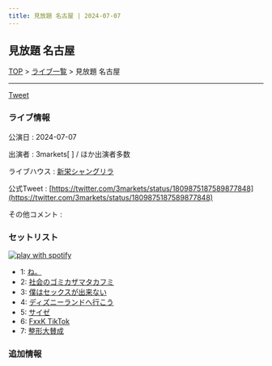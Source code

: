 ```yaml
---
title: 見放題 名古屋 | 2024-07-07
---
```

## 見放題 名古屋

[TOP](/setlist/) > [ライブ一覧](lives.html) > 見放題 名古屋

___

<a href="https://twitter.com/share?ref_src=twsrc%5Etfw" data-text="3markets[ ]セットリスト > 見放題 名古屋" class="twitter-share-button" data-via="3markets" data-hashtags="3markets" data-related="3markets" data-show-count="false">Tweet</a>

### ライブ情報

公演日
:    2024-07-07

出演者
:    3markets[ ] / ほか出演者多数

ライブハウス
:    [新栄シャングリラ](livehouse071.html)

公式Tweet
:    [https://twitter.com/3markets/status/1809875187589877848](https://twitter.com/3markets/status/1809875187589877848)

その他コメント
:    

### セットリスト


[![play with spotify](images/spotify-icon.png)](https://open.spotify.com/playlist/1ZlimCSUbdzmsvfJN5S5hA)



*  1: [ね。](song076.html)
*  2: [社会のゴミカザマタカフミ](song002.html)
*  3: [僕はセックスが出来ない](song006.html)
*  4: [ディズニーランドへ行こう](song095.html)
*  5: [サイゼ](song004.html)
*  6: [FxxK TikTok](song082.html)
*  7: [整形大賛成](song005.html)


### 追加情報






<script async src="https://platform.twitter.com/widgets.js" charset="utf-8"></script>